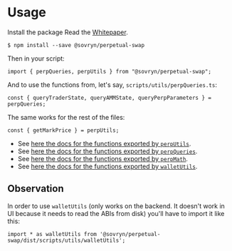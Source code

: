 <!-- README for NPM; the one for GitHub is in .github directory. (https://stackoverflow.com/questions/41297117/how-to-specify-different-readme-files-for-github-and-npm) -->
# Usage

Install the package
Read the [Whitepaper](https://github.com/DistributedCollective/sovryn-perpetual-swap/blob/main/docs/SovrynPerpetualsV1_1.9.pdf).

```
$ npm install --save @sovryn/perpetual-swap
```

Then in your script: 

`import { perpQueries, perpUtils } from "@sovryn/perpetual-swap";`


And to use the functions from, let's say, `scripts/utils/perpQueries.ts`:

`const { queryTraderState, queryAMMState, queryPerpParameters } = perpQueries;`



The same works for the rest of the files:

`const { getMarkPrice } = perpUtils;`

* See [here the docs for the functions exported by `perpUtils`](../dev/scripts/utils/perpUtils.md).
* See [here the docs for the functions exported by `perpQueries`](../dev/scripts/utils/perpQueries.md).
* See [here the docs for the functions exported by `perpMath`](../dev/scripts/utils/perpMath.md).
* See [here the docs for the functions exported by `walletUtils`](../dev/scripts/utils/walletUtils.md).

## Observation
In order to use `walletUtils` (only works on the backend. It doesn't work in UI because it needs to read the ABIs from disk) you'll have to import it like this:

`import * as walletUtils from '@sovryn/perpetual-swap/dist/scripts/utils/walletUtils';`